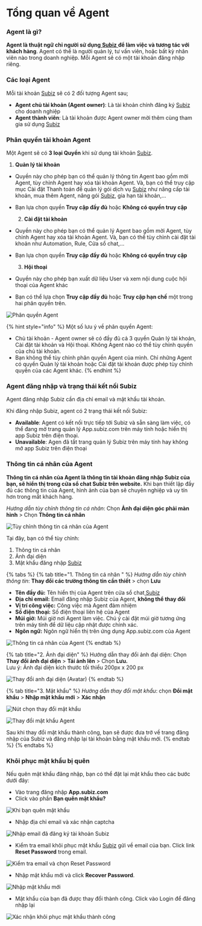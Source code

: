 # Tổng quan về Agent

### Agent là gì?

**Agent là thuật ngữ chỉ người sử dụng**[ **Subiz** ](https://subiz.com/vi/)**để làm việc và tương tác với khách hàng**. Agent có thể là người quản lý, tư vấn viên, hoặc bất kỳ nhân viên nào trong doanh nghiệp. Mỗi Agent sẽ có một tài khoản đăng nhập riêng.

### **Các loại Agent**

Mỗi tài khoản [Subiz](https://subiz.com/vi/) sẽ có 2 đối tượng Agent sau;

* **Agent chủ tài khoản \(Agent owner\)**: Là tài khoản chính đăng ký [Subiz](https://subiz.com/vi/) cho doanh nghiệp
* **Agent thành viên**: Là tài khoản được Agent owner mời thêm cùng tham gia sử dụng [Subiz](https://subiz.com/vi/)

### Phân quyền tài khoản Agent

Một Agent sẽ có **3 loại Quyền** khi sử dụng tài khoản [Subiz](https://subiz.com/vi/). 

1. **Quản lý tài khoản**

* Quyền này cho phép bạn có thể quản lý thông tin Agent bao gồm mời Agent, tùy chỉnh Agent hay xóa tài khoản Agent. Và, bạn có thể truy cập mục Cài đặt Thanh toán để quản lý gói dịch vụ [Subiz](https://subiz.com/vi/) như nâng cấp tài khoản, mua thêm Agent, nâng gói [Subiz](https://subiz.com/vi/), gia hạn tài khoản,...
* Bạn lựa chọn quyền **Truy cập đầy đủ** hoặc **Không có quyền truy cập**

  2. **Cài đặt tài khoản**

* Quyền này cho phép bạn có thể quản lý Agent bao gồm mời Agent, tùy chỉnh Agent hay xóa tài khoản Agent. Và, bạn có thể tùy chỉnh cài đặt tài khoản như Automation, Rule, Cửa sổ chat,...
* Bạn lựa chọn quyền **Truy cập đầy đủ** hoặc **Không có quyền truy cập**

  3. **Hội thoại**

* Quyền này cho phép bạn xuất dữ liệu User và xem nội dung cuộc hội thoại của Agent khác
* Bạn có thể lựa chọn **Truy cập đầy đủ** hoặc **Truy cập hạn chế** một trong hai phân quyền trên.

![Ph&#xE2;n quy&#x1EC1;n Agent](../../../.gitbook/assets/phan-quen-agent.png)

{% hint style="info" %}
Một số lưu ý về phân quyền Agent:

* Chủ tài khoản - Agent owner sẽ có đầy đủ cả 3 quyền Quản lý tài khoản, Cài đặt tài khoản và Hội thoại. Không Agent nào có thể tùy chỉnh quyền của chủ tài khoản.
* Bạn không thể tùy chỉnh phân quyền Agent của mình. Chỉ những Agent có quyền Quản lý tài khoản hoặc Cài đặt tài khoản được phép tùy chỉnh quyền của các Agent khác.
{% endhint %}

### Agent đăng nhập và trạng thái kết nối Subiz

Agent đăng nhập Subiz cần địa chỉ email và mật khẩu tài khoản.

Khi đăng nhập Subiz, agent có 2 trạng thái kết nối Subiz:

* **Available**: Agent có kết nối trực tiếp tới Subiz và sẵn sàng làm việc, có thể đang mở trang quản lý App.subiz.com trên máy tính hoặc hiển thị app Subiz trên điện thoại.
* **Unavailable**: Agen đã tắt trang quản lý Subiz trên máy tính hay không mở app Subiz trên điện thoại 

### Thông tin cá nhân của Agent

**Thông tin cá nhân của Agent là thông tin tài khoản đăng nhập Subiz của bạn, sẽ hiển thị trong cửa sổ chat Subiz trên website.** Khi bạn thiết lập đầy đủ các thông tin của Agent, hình ảnh của bạn sẽ chuyên nghiệp và uy tín hơn trong mắt khách hàng.

_Hướng dẫn tùy chỉnh thông tin cá nhân_: Chọn **Ảnh đại diện góc phải màn hình** &gt; Chọn **Thông tin cá nhân**

![T&#xF9;y ch&#x1EC9;nh th&#xF4;ng tin c&#xE1; nh&#xE2;n c&#x1EE7;a Agent](../../../.gitbook/assets/khach.jpg)

Tại đây, bạn có thể tùy chỉnh:

1. Thông tin cá nhân
2. Ảnh đại diện
3. Mật khẩu đăng nhập [Subiz](https://subiz.com/vi/)

{% tabs %}
{% tab title="1. Thông tin cá nhân " %}
_Hướng dẫn tùy chỉnh thông tin_: **Thay đổi các trường thông tin cần thiết** &gt; chọn **Lưu**

* **Tên** **đầy đủ:** Tên hiển thị của Agent trên cửa sổ chat[ Subiz](https://subiz.com/vi/)
* **Địa chỉ email:** Email đăng nhập Subiz của Agent, **không thể thay đổi**
* **Vị trí công việc:** Công việc mà Agent đảm nhiệm
* **Số điện thoại:** Số điện thoại liên hệ của Agent
* **Múi giờ:** Múi giờ nơi Agent làm việc. Chú ý cài đặt múi giờ tương ứng trên máy tính để dữ liệu cập nhật được chính xác.
* **Ngôn ngữ:** Ngôn ngữ hiển thị trên ứng dụng App.subiz.com của Agent

![Th&#xF4;ng tin c&#xE1; nh&#xE2;n c&#x1EE7;a Agent](../../../.gitbook/assets/agent-info.png)
{% endtab %}

{% tab title="2. Ảnh đại diện" %}
Hướng dẫn thay đổi ảnh đại diện: Chọn **Thay đổi ảnh đại diện** &gt; **Tải ảnh lên** &gt; Chọn **Lưu.**  
Lưu ý: Ảnh đại diện kích thước tối thiểu 200px x 200 px

![Thay &#x111;&#x1ED5;i anh &#x111;&#x1EA1;i di&#x1EC7;n \(Avatar\)](../../../.gitbook/assets/thay-doi-avatar.jpg)
{% endtab %}

{% tab title="3. Mật khẩu" %}
_Hướng dẫn thay đổi mật khẩu_: chọn **Đổi mật khẩu** &gt; **Nhập mật khẩu mới** &gt; **Xác nhận**

![N&#xFA;t ch&#x1ECD;n thay &#x111;&#x1ED5;i m&#x1EAD;t kh&#x1EA9;u](../../../.gitbook/assets/thay-doi-mat-khau.jpg)

![Thay &#x111;&#x1ED5;i m&#x1EAD;t kh&#x1EA9;u Agent](../../../.gitbook/assets/change-password.png)

Sau khi thay đổi mật khẩu thành công, bạn sẽ được đưa trở về trang đăng nhập của Subiz và đăng nhập lại tài khoản bằng mật khẩu mới.
{% endtab %}
{% endtabs %}

### Khôi phục mật khẩu bị quên

Nếu quên mật khẩu đăng nhập, bạn có thể đặt lại mật khẩu theo các bước dưới đây:

* Vào trang đăng nhập **App.subiz.com**
* Click vào phần **Bạn quên mật khẩu?**

![Khi b&#x1EA1;n qu&#xEA;n m&#x1EAD;t kh&#x1EA9;u](../../../.gitbook/assets/quen-mat-khau-1.png)

* Nhập địa chỉ email và xác nhận captcha

![Nh&#x1EAD;p email &#x111;&#xE3; &#x111;&#x103;ng k&#xFD; t&#xE0;i kho&#x1EA3;n Subiz](../../../.gitbook/assets/quen-mat-khau-2.png)

*  Kiểm tra email khôi phục mật khẩu [Subiz](https://subiz.com/vi/) gửi về email của bạn. Click link **Reset Password**  trong email.

![Ki&#x1EC3;m tra email v&#xE0; ch&#x1ECD;n Reset Password](../../../.gitbook/assets/reset-password.png)

* Nhập mật khẩu mới và click **Recover Password**.

![Nh&#x1EAD;p m&#x1EAD;t kh&#x1EA9;u m&#x1EDB;i](../../../.gitbook/assets/reset-password-2.png)

* Mật khẩu của bạn đã được thay đổi thành công. Click vào Login để đăng nhập lại

![X&#xE1;c nh&#x1EAD;n kh&#xF4;i ph&#x1EE5;c m&#x1EAD;t kh&#x1EA9;u th&#xE0;nh c&#xF4;ng](../../../.gitbook/assets/change-password-success.png)





